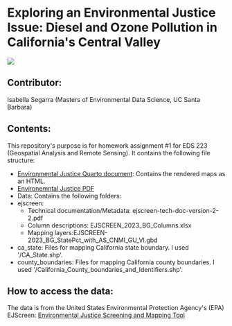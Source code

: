 
# Exploring an Environmental Justice Issue: Diesel and Ozone Pollution in California's Central Valley

![](figs/Flowchart.png)

## Contributor:

Isabella Segarra (Masters of Environmental Data Science, UC Santa
Barbara)

## Contents:

This repository's purpose is for homework assignment #1 for EDS 223
(Geospatial Analysis and Remote Sensing). It contains the following file
structure:
- [Environmental Justice Quarto
document](https://github.com/IsabellaSegarra/eds-223-hw-1/blob/f5bfff77f71c3dc81526d8b009e64002b65a18bf/ej_screen.qmd):
Contains the rendered maps as an HTML. 
- [Environemntal Justice
PDF](link) 
- Data: Contains the following folders: 
- ejscreen:
  - Technical documentation/Metadata: ejscreen-tech-doc-version-2-2.pdf 
  - Column descriptions: EJSCREEN_2023_BG_Columns.xlsx 
  - Mapping layers:EJSCREEN-2023_BG_StatePct_with_AS_CNMI_GU_VI.gbd 
- ca_state: Files for mapping California state boundary. I used '/CA_State.shp'.
- county_boundaries: Files for mapping California county boundaries. I
used '/California_County_boundaries_and_Identifiers.shp'.

## How to access the data:

The data is from the United States Environmental Protection Agency's
(EPA) EJScreen: [Environmental Justice Screening and Mapping Tool](https://www.epa.gov/ejscreen)




